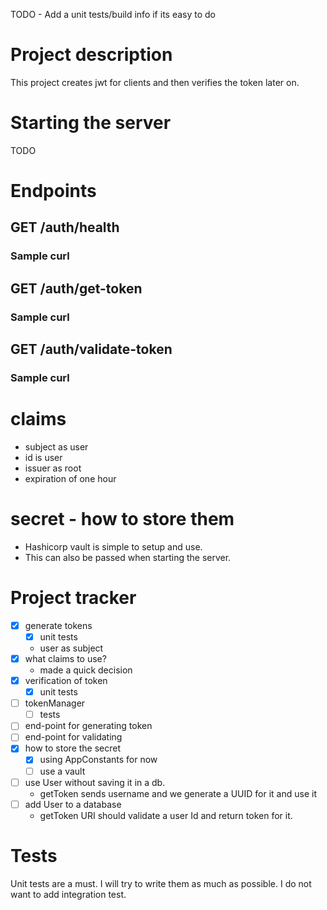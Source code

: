 TODO - Add a unit tests/build info if its easy to do

# Project description
This project creates jwt for clients and then verifies the token later on.

# Starting the server
TODO

# Endpoints
## GET /auth/health
### Sample curl
## GET /auth/get-token
### Sample curl
## GET /auth/validate-token
### Sample curl

# claims
- subject as user
- id is user
- issuer as root
- expiration of one hour

# secret - how to store them
- Hashicorp vault is simple to setup and use.
- This can also be passed when starting the server.

# Project tracker
- [x] generate tokens
    - [x] unit tests
    - user as subject
- [x] what claims to use? 
    - made a quick decision
- [x] verification of token
    - [x] unit tests
- [ ] tokenManager
    - [ ] tests
- [ ] end-point for generating token
- [ ] end-point for validating 
- [x] how to store the secret
    - [x] using AppConstants for now
    - [ ] use a vault
- [ ] use User without saving it in a db.
    - getToken sends username and we generate a UUID for it and use it
- [ ] add User to a database
    - getToken URI should validate a user Id and return token for it.

# Tests
Unit tests are a must. I will try to write them as much as possible.
I do not want to add integration test.



